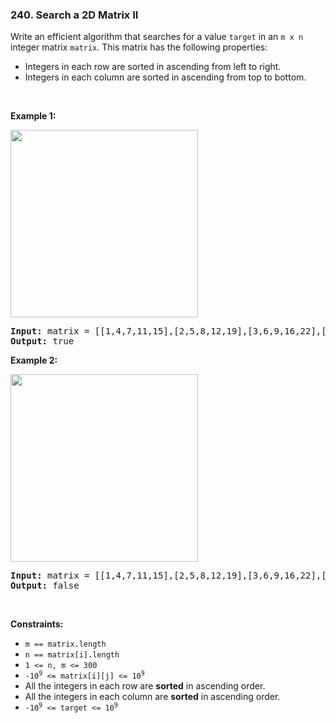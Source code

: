<h3 align="left"> 240. Search a 2D Matrix II</h3>
<div><p>Write an efficient algorithm that searches for a value <code>target</code> in an <code>m x n</code> integer matrix <code>matrix</code>. This matrix has the following properties:</p>

<ul>
	<li>Integers in each row are sorted in ascending from left to right.</li>
	<li>Integers in each column are sorted in ascending from top to bottom.</li>
</ul>

<p>&nbsp;</p>
<p><strong>Example 1:</strong></p>
<img alt="" src="https://assets.leetcode.com/uploads/2020/11/24/searchgrid2.jpg" style="width: 300px; height: 300px;">
<pre><strong>Input:</strong> matrix = [[1,4,7,11,15],[2,5,8,12,19],[3,6,9,16,22],[10,13,14,17,24],[18,21,23,26,30]], target = 5
<strong>Output:</strong> true
</pre>

<p><strong>Example 2:</strong></p>
<img alt="" src="https://assets.leetcode.com/uploads/2020/11/24/searchgrid.jpg" style="width: 300px; height: 300px;">
<pre><strong>Input:</strong> matrix = [[1,4,7,11,15],[2,5,8,12,19],[3,6,9,16,22],[10,13,14,17,24],[18,21,23,26,30]], target = 20
<strong>Output:</strong> false
</pre>

<p>&nbsp;</p>
<p><strong>Constraints:</strong></p>

<ul>
	<li><code>m == matrix.length</code></li>
	<li><code>n == matrix[i].length</code></li>
	<li><code>1 &lt;= n, m &lt;= 300</code></li>
	<li><code>-10<sup>9</sup> &lt;= matrix[i][j] &lt;= 10<sup>9</sup></code></li>
	<li>All the integers in each row are <strong>sorted</strong> in ascending order.</li>
	<li>All the integers in each column are <strong>sorted</strong> in ascending order.</li>
	<li><code>-10<sup>9</sup> &lt;= target &lt;= 10<sup>9</sup></code></li>
</ul>
</div>
